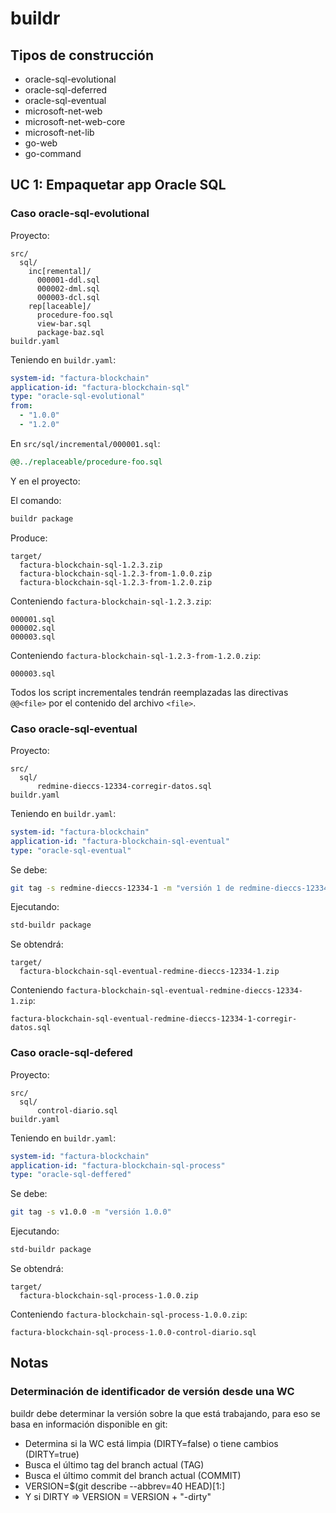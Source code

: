 # buildr

## Tipos de construcción

- oracle-sql-evolutional
- oracle-sql-deferred
- oracle-sql-eventual
- microsoft-net-web
- microsoft-net-web-core
- microsoft-net-lib
- go-web
- go-command

## UC 1: Empaquetar app Oracle SQL

### Caso oracle-sql-evolutional

Proyecto:

```tree
src/
  sql/
    inc[remental]/
      000001-ddl.sql
      000002-dml.sql
      000003-dcl.sql
    rep[laceable]/
      procedure-foo.sql
      view-bar.sql
      package-baz.sql
buildr.yaml
```

Teniendo en `buildr.yaml`:

```yaml
system-id: "factura-blockchain"
application-id: "factura-blockchain-sql"
type: "oracle-sql-evolutional"
from:
  - "1.0.0"
  - "1.2.0"
```

En `src/sql/incremental/000001.sql`:

```sql
@@../replaceable/procedure-foo.sql
```

Y en el proyecto:

El comando:

```sh
buildr package
```

Produce:

```tree
target/
  factura-blockchain-sql-1.2.3.zip
  factura-blockchain-sql-1.2.3-from-1.0.0.zip
  factura-blockchain-sql-1.2.3-from-1.2.0.zip
```

Conteniendo `factura-blockchain-sql-1.2.3.zip`:

```tree
000001.sql
000002.sql
000003.sql
```

Conteniendo `factura-blockchain-sql-1.2.3-from-1.2.0.zip`:

```tree
000003.sql
```

Todos los script incrementales tendrán reemplazadas las directivas `@@<file>` por el contenido del archivo `<file>`.

### Caso oracle-sql-eventual

Proyecto:

```tree
src/
  sql/
      redmine-dieccs-12334-corregir-datos.sql
buildr.yaml
```

Teniendo en `buildr.yaml`:

```yaml
system-id: "factura-blockchain"
application-id: "factura-blockchain-sql-eventual"
type: "oracle-sql-eventual"
```

Se debe:

```sh
git tag -s redmine-dieccs-12334-1 -m "versión 1 de redmine-dieccs-12334"
```

Ejecutando:

```sh
std-buildr package
```

Se obtendrá:

```tree
target/
  factura-blockchain-sql-eventual-redmine-dieccs-12334-1.zip
```

Conteniendo `factura-blockchain-sql-eventual-redmine-dieccs-12334-1.zip`:

```tree
factura-blockchain-sql-eventual-redmine-dieccs-12334-1-corregir-datos.sql
```

### Caso oracle-sql-defered

Proyecto:

```tree
src/
  sql/
      control-diario.sql
buildr.yaml
```

Teniendo en `buildr.yaml`:

```yaml
system-id: "factura-blockchain"
application-id: "factura-blockchain-sql-process"
type: "oracle-sql-deffered"
```

Se debe:

```sh
git tag -s v1.0.0 -m "versión 1.0.0"
```

Ejecutando:

```sh
std-buildr package
```

Se obtendrá:

```tree
target/
  factura-blockchain-sql-process-1.0.0.zip
```

Conteniendo `factura-blockchain-sql-process-1.0.0.zip`:

```tree
factura-blockchain-sql-process-1.0.0-control-diario.sql
```

## Notas

### Determinación de identificador de versión desde una WC

buildr debe determinar la versión sobre la que está trabajando, para eso se basa en información disponible en git:

- Determina si la WC está limpia (DIRTY=false) o tiene cambios (DIRTY=true)
- Busca el último tag del branch actual (TAG)
- Busca el último commit del branch actual (COMMIT)
- VERSION=$(git describe --abbrev=40 HEAD)[1:]
- Y si DIRTY => VERSION = VERSION + "-dirty"
